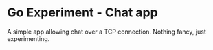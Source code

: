 # Go Experiment - Chat app
A simple app allowing chat over a TCP connection. Nothing fancy, just experimenting.